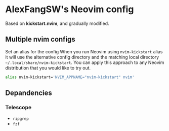 # AlexFangSW's Neovim config
Based on **kickstart.nvim**, and gradually modified.

## Multiple nvim configs
Set an alias for the config
When you run Neovim using `nvim-kickstart` alias it will use the alternative config directory and the matching local directory `~/.local/share/nvim-kickstart`. You can apply this approach to any Neovim distribution that you would like to try out.
```bash
alias nvim-kickstart='NVIM_APPNAME="nvim-kickstart" nvim'
```

## Depandencies
### Telescope
- `ripgrep` 
- `fzf` 
